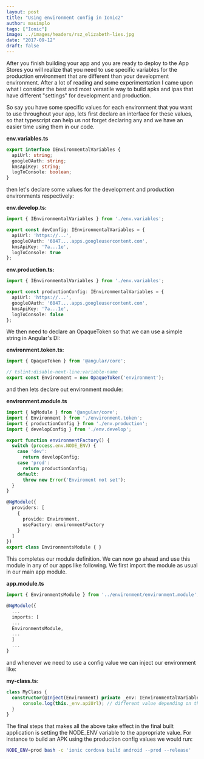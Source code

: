 ```yaml
---
layout: post
title: "Using environment config in Ionic2"
author: masimplo
tags: ["Ionic"]
image: ../images/headers/rsz_elizabeth-lies.jpg
date: "2017-09-12"
draft: false
---
```


After you finish building your app and you are ready to deploy to the App Stores you will realize that you need to use specific variables for the production environment that are different than your development environment. After a lot of reading and some experimentation I came upon what I consider the best and most versatile way to build apks and ipas that have different "settings" for development and production.

So say you have some specific values for each environment that you want to use throughout your app, lets first declare an interface for these values, so that typescript can help us not forget declaring any and we have an easier time using them in our code.

**env.variables.ts**

```typescript
export interface IEnvironmentalVariables {
  apiUrl: string;
  googleOAuth: string;
  kmsApiKey: string;
  logToConsole: boolean;
}
```

then let's declare some values for the development and production environments respectively:

**env.develop.ts:**

```typescript
import { IEnvironmentalVariables } from './env.variables';

export const devConfig: IEnvironmentalVariables = {
  apiUrl: 'https://...',
  googleOAuth: '6047....apps.googleusercontent.com',
  kmsApiKey: '7a...1e',
  logToConsole: true
};
```

**env.production.ts:**

```typescript
import { IEnvironmentalVariables } from './env.variables';

export const productionConfig: IEnvironmentalVariables = {
  apiUrl: 'https://...',
  googleOAuth: '6047....apps.googleusercontent.com',
  kmsApiKey: '7a...1e',
  logToConsole: false
};
```

We then need to declare an OpaqueToken so that we can use a simple string in Angular's DI:

**environment.token.ts:**

```typescript
import { OpaqueToken } from '@angular/core';

// tslint:disable-next-line:variable-name
export const Environment = new OpaqueToken('environment');
```

and then lets declare out environment module:

**environment.module.ts**

```typescript
import { NgModule } from '@angular/core';
import { Environment } from './environment.token';
import { productionConfig } from './env.production';
import { developConfig } from './env.develop';

export function environmentFactory() {
  switch (process.env.NODE_ENV) {
    case 'dev':
      return developConfig;
    case 'prod':
      return productionConfig;
    default:
      throw new Error('Enviroment not set');
  }
}

@NgModule({
  providers: [
    {
      provide: Environment,
      useFactory: environmentFactory
    }
  ]
})
export class EnvironmentsModule { }
```

This completes our module definition. We can now go ahead and use this module in any of our apps like following.
We first import the module as usual in our main app module.

**app.module.ts**

```typescript
import { EnvironmentsModule } from '../environment/environment.module';

@NgModule({
  ...
  imports: [
  ...
  EnvironmentsModule,
  ...
  ]
  ...
}
```

and whenever we need to use a config value we can inject our environment like:

**my-class.ts:**

```typescript
class MyClass {
  constructor(@Inject(Environment) private _env: IEnvironmentalVariables){
      console.log(this._env.apiUrl); // different value depending on the environment
  }
}
```

The final steps that makes all the above take effect in the final built application is setting the NODE_ENV variable to the appropriate value. For instance to build an APK using the production config values we would run:

```bash
NODE_ENV=prod bash -c 'ionic cordova build android --prod --release'
```